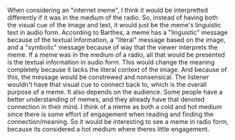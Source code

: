 When considering an "internet meme", I think it would be interpretted differently if it was in the medium of the radio. 
So, instead of having both the visual cue of the image and text, it would just be the meme's linguistic text in audio form. 
According to Barthes, a meme has a "linguistic" message because of the textual information, a "literal" message based on the image, and a "symbolic" message because of way that the viewer interprets the meme.
If a meme was in the medium of a radio, all that would be presented is the textual information in audio form. 
This would change the meaning completely because it lacks the literal context of the image. And because of this, the message would be constrewed and nonsensical. 
The listener wouldn't have that visual cue to connect back to, which is the overall purpose of a meme. 
It also depends on the audience. Some people have a better understanding of memes, and they already have that denoted connection in their mind. 
I think of a meme as both a cold and hot medium since there is some effort of engagement when reading and finding the connection/meaning. 
So it would be interesting to see a meme in radio form, because its considered a hot medium where theres little engagement. 
